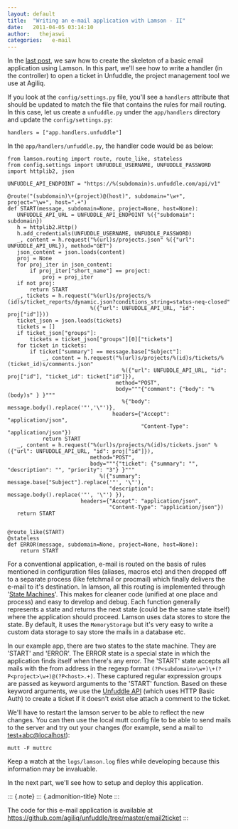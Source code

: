 ```yaml
---
layout: default
title:  "Writing an e-mail application with Lamson - II"
date:   2011-04-05 03:14:10
author:   thejaswi
categories:   e-mail
---
```


In the [last
post](http://agiliq.com/blog/2011/04/writing-an-e-mail-application-with-lamson-i/),
we saw how to create the skeleton of a basic email application using
Lamson. In this part, we\'ll see how to write a handler (in the
controller) to open a ticket in Unfuddle, the project management tool we
use at Agiliq.

If you look at the `config/settings.py` file, you\'ll see a `handlers`
attribute that should be updated to match the file that contains the
rules for mail routing. In this case, let us create a `unfuddle.py`
under the `app/handlers` directory and update the `config/settings.py`:

    handlers = ["app.handlers.unfuddle"]

In the `app/handlers/unfuddle.py`, the handler code would be as below:

    from lamson.routing import route, route_like, stateless
    from config.settings import UNFUDDLE_USERNAME, UNFUDDLE_PASSWORD
    import httplib2, json

    UNFUDDLE_API_ENDPOINT = "https://%(subdomain)s.unfuddle.com/api/v1"

    @route("(subdomain)\+(project)@(host)", subdomain="\w+", project="\w+", host=".+")
    def START(message, subdomain=None, project=None, host=None):
       UNFUDDLE_API_URL = UNFUDDLE_API_ENDPOINT %({"subdomain": subdomain})
       h = httplib2.Http()
       h.add_credentials(UNFUDDLE_USERNAME, UNFUDDLE_PASSWORD)
       _, content = h.request("%(url)s/projects.json" %({"url": UNFUDDLE_API_URL}), method="GET")
       json_content = json.loads(content)
       proj = None
       for proj_iter in json_content:
           if proj_iter["short_name"] == project:
               proj = proj_iter
       if not proj:
           return START
       _, tickets = h.request("%(url)s/projects/%(id)s/ticket_reports/dynamic.json?conditions_string=status-neq-closed"
                              %({"url": UNFUDDLE_API_URL, "id": proj["id"]}))
       ticket_json = json.loads(tickets)
       tickets = []
       if ticket_json["groups"]:
           tickets = ticket_json["groups"][0]["tickets"]
       for ticket in tickets:
           if ticket["summary"] == message.base["Subject"]:
               _, content = h.request("%(url)s/projects/%(id)s/tickets/%(ticket_id)s/comments.json"
                                        %({"url": UNFUDDLE_API_URL, "id": proj["id"], "ticket_id": ticket["id"]}),
                                      method="POST",
                                      body="""{"comment": {"body": "%(body)s" } }"""
                                        %{"body": message.body().replace('"','\"')},
                                     headers={"Accept": "application/json",
                                              "Content-Type": "application/json"})
               return START
       _, content = h.request("%(url)s/projects/%(id)s/tickets.json" %({"url": UNFUDDLE_API_URL, "id": proj["id"]}),
                              method="POST",
                              body="""{"ticket": {"summary": "", "description": "", "priority": "3"} }"""
                                 %({"summary": message.base["Subject"].replace('"', '\"'),
                                    "description": message.body().replace('"', '\"') }),
                           headers={"Accept": "application/json",
                                    "Content-Type": "application/json"})
       return START


    @route_like(START)
    @stateless
    def ERROR(message, subdomain=None, project=None, host=None):
        return START

For a conventional application, e-mail is routed on the basis of rules
mentioned in configuration files (aliases, macros etc) and then dropped
off to a separate process (like fetchmail or procmail) which finally
delivers the e-mail to it\'s destination. In lamson, all this routing is
implemented through \'[State
Machines](http://en.wikipedia.org/wiki/Finite-state_machine)\'. This
makes for cleaner code (unified at one place and process) and easy to
develop and debug. Each function generally represents a state and
returns the next state (could be the same state itself) where the
application should proceed. Lamson uses data stores to store the state.
By default, it uses the `MemoryStorage` but it\'s very easy to write a
custom data storage to say store the mails in a database etc.

In our example app, there are two states to the state machine. They are
\'START\' and \'ERROR\'. The ERROR state is a special state in which the
application finds itself when there\'s any error. The \'START\' state
accepts all mails with the from address in the regexp format
`(?P<subdomain>\w+)\+(?P<project>\w+)@(?P<host>.+)`. These captured
regular expression groups are passed as keyword arguments to the
\'START\' function. Based on these keyword arguments, we use the
[Unfuddle API](http://unfuddle.com/docs/api) (which uses HTTP Basic
Auth) to create a ticket if it doesn\'t exist else attach a comment to
the ticket.

We\'ll have to restart the lamson server to be able to reflect the new
changes. You can then use the local mutt config file to be able to send
mails to the server and try out your changes (for example, send a mail
to <test+abc@localhost>):

    mutt -F muttrc

Keep a watch at the `logs/lamson.log` files while developing because
this information may be invaluable.

In the next part, we\'ll see how to setup and deploy this application.

::: {.note}
::: {.admonition-title}
Note
:::

The code for this e-mail application is available at
<https://github.com/agiliq/unfuddle/tree/master/email2ticket>
:::
